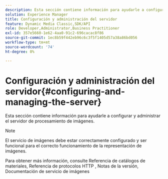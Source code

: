 ```yaml
---
description: Esta sección contiene información para ayudarle a configurar y administrar el servidor de procesamiento de imágenes.
solution: Experience Manager
title: Configuración y administración del servidor
feature: Dynamic Media Classic,SDK/API
role: Developer,Administrator,Business Practitioner
exl-id: 357e5660-1e62-4aa0-91c2-696cacac8f86
source-git-commit: 1ec8b59f442eb96c6c3f5f1405d57a38a86bd056
workflow-type: tm+mt
source-wordcount: '74'
ht-degree: 0%

---
```


# Configuración y administración del servidor{#configuring-and-managing-the-server}

Esta sección contiene información para ayudarle a configurar y administrar el servidor de procesamiento de imágenes.

>[!NOTE]
>
>El servicio de imágenes debe estar correctamente configurado y ser funcional para el correcto funcionamiento de la representación de imágenes.

Para obtener más información, consulte Referencia de catálogos de materiales, Referencia de protocolos HTTP , Notas de la versión, Documentación de servicio de imágenes
